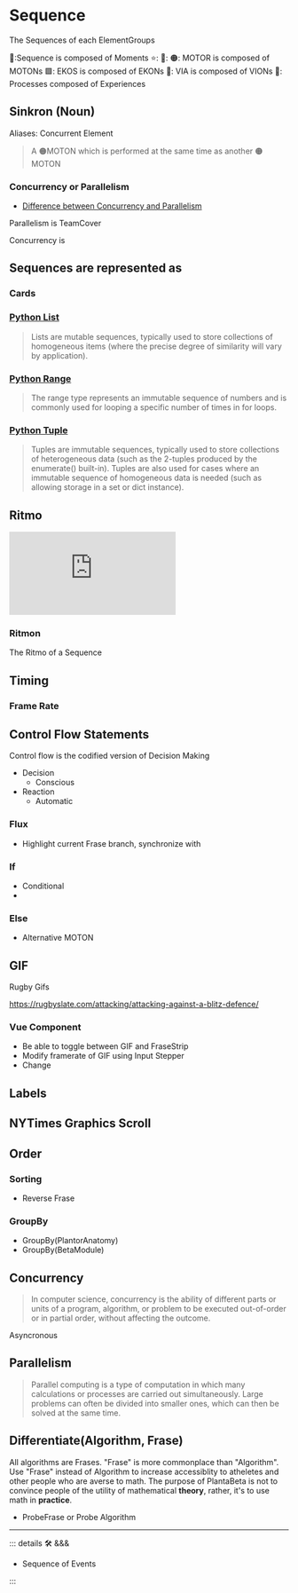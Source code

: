 # Sequence

The Sequences of each ElementGroups

🌈:Sequence is composed of Moments
⭐:
🔷:
🟠: MOTOR is composed of MOTONs
🟩: EKOS is composed of EKONs
🔻: VIA is composed of VIONs
💜: Processes composed of Experiences

## Sinkron (Noun)

Aliases: Concurrent Element

> A 🟠<motor>MOTON</motor> which is performed at the same time as another 🟠<motor>MOTON</motor>

### Concurrency or Parallelism

- [Difference between Concurrency and Parallelism](https://www.linkedin.com/advice/0/whats-difference-between-concurrent-parallel-programming)

Parallelism is TeamCover

Concurrency is

## Sequences are represented as

### Cards

### [Python List](https://docs.python.org/3/library/stdtypes.html#sequence-types-list-tuple-range)
>
> Lists are mutable sequences, typically used to store collections of homogeneous items (where the precise degree of similarity will vary by application).

### [Python Range](https://docs.python.org/3/library/stdtypes.html#ranges)
>
> The range type represents an immutable sequence of numbers and is commonly used for looping a specific number of times in for loops.

### [Python Tuple](https://docs.python.org/3/library/stdtypes.html#tuples)
>
> Tuples are immutable sequences, typically used to store collections of heterogeneous data (such as the 2-tuples produced by the enumerate() built-in). Tuples are also used for cases where an immutable sequence of homogeneous data is needed (such as allowing storage in a set or dict instance).

## Ritmo

<iframe class="youtube-video" src="https://www.youtube.com/embed/2UphAzryVpY" title="A different way to visualize Ritmo - John Varney" frameborder="0" allow="accelerometer; autoplay; clipboard-write; encrypted-media; gyroscope; picture-in-picture; web-share" allowfullscreen></iframe>

### Ritmon

The Ritmo of a Sequence

## Timing

### Frame Rate

## Control Flow Statements

Control flow is the codified version of Decision Making

- Decision
    - Conscious
- Reaction
    - Automatic

### Flux

- Highlight current Frase branch, synchronize with

### If

- Conditional
-

### Else

- Alternative MOTON

## GIF

Rugby Gifs

<https://rugbyslate.com/attacking/attacking-against-a-blitz-defence/>

### Vue Component

- Be able to toggle between GIF and FraseStrip
- Modify framerate of GIF using Input Stepper
- Change

## Labels

## NYTimes Graphics Scroll

## Order

### Sorting

- Reverse Frase

### GroupBy

- GroupBy(PlantorAnatomy)
- GroupBy(BetaModule)

## Concurrency

> In computer science, concurrency is the ability of different parts or units of a program, algorithm, or problem to be executed out-of-order or in partial order, without affecting the outcome.

Asyncronous

## Parallelism

> Parallel computing is a type of computation in which many calculations or processes are carried out simultaneously. Large problems can often be divided into smaller ones, which can then be solved at the same time.

## Differentiate(Algorithm, Frase)

All algorithms are Frases. "Frase" is more commonplace than "Algorithm". Use "Frase" instead of Algorithm to increase accessiblity to atheletes and other people who are averse to math. The purpose of PlantaBeta is not to convince people of the utility of mathematical **theory**, rather, it's to use math in **practice**.

- ProbeFrase or Probe Algorithm

---

<!-- =================================================== -->
<!-- =================================================== -->
<!-- =================================================== -->
<!-- =================================================== -->
<!-- =================================================== -->
::: details 🛠 &&&

- Sequence of Events

:::
